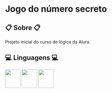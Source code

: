 <h1>Jogo do número secreto</h1>

<h2>📋 Sobre 📋</h2>

<p>Projeto inicial do curso de lógica da Alura.</p>

<h2>💻 Linguagens 💻</h2>
 <p> 
    <img src="https://cdn.jsdelivr.net/gh/devicons/devicon/icons/html5/html5-original-wordmark.svg" width="50" height="60"/> <img src="https://cdn.jsdelivr.net/gh/devicons/devicon/icons/javascript/javascript-original.svg" width="50" height="60"/>  <img src="https://cdn.jsdelivr.net/gh/devicons/devicon/icons/css3/css3-original-wordmark.svg" width="50" height="60"/>
                
 </p>
